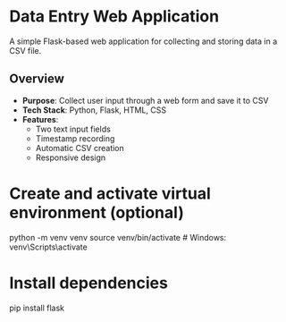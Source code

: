 # Data Entry Web Application

A simple Flask-based web application for collecting and storing data in a CSV file.

## Overview

- **Purpose**: Collect user input through a web form and save it to CSV
- **Tech Stack**: Python, Flask, HTML, CSS
- **Features**:
  - Two text input fields
  - Timestamp recording
  - Automatic CSV creation
  - Responsive design

# Create and activate virtual environment (optional)
python -m venv venv
source venv/bin/activate  # Windows: venv\Scripts\activate

# Install dependencies
pip install flask

